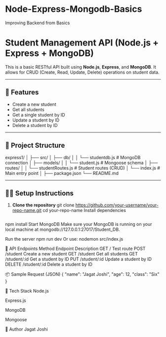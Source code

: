 # Node-Express-Mongodb-Basics

Improving Backend from Basics

# Student Management API (Node.js + Express + MongoDB)

This is a basic RESTful API built using **Node.js**, **Express**, and **MongoDB**. It allows for CRUD (Create, Read, Update, Delete) operations on student data.

---

## 🚀 Features

- Create a new student
- Get all students
- Get a single student by ID
- Update a student by ID
- Delete a student by ID

---

## 📁 Project Structure

express1/
│
├── src/
│ ├── db/
│ │ └── studentdb.js # MongoDB connection
│ ├── models/
│ │ └── student.js # Mongoose schema
│ ├── routes/
│ │ └── studentRoutes.js # Student routes (CRUD)
│ └── index.js # Main entry point
│
├── package.json
└── README.md

---

## 🧑‍💻 Setup Instructions

1. **Clone the repository**
   git clone https://github.com/your-username/your-repo-name.git
   cd your-repo-name
   Install dependencies

   ```

   ```

npm install
Start MongoDB
Make sure your MongoDB is running on your local machine at mongodb://127.0.0.1:27017/Student_DB.

Run the server
npm run dev
Or use:
nodemon src/index.js

📡 API Endpoints
Method Endpoint Description
GET / Test route
POST /student Create a new student
GET /student Get all students
GET /student/:id Get a student by ID
PUT /student/:id Update a student by ID
DELETE /student/:id Delete a student by ID

📦 Sample Request (JSON)
{
"name": "Jagat Joshi",
"age": 12,
"class": "Six"
}

🔧 Tech Stack
Node.js

Express.js

MongoDB

Mongoose

🙌 Author
Jagat Joshi
